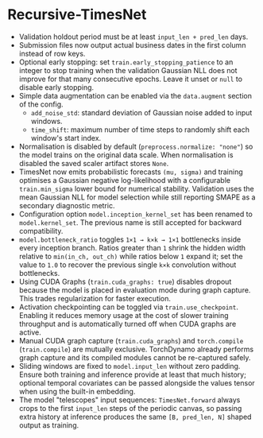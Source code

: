 # Recursive-TimesNet

- Validation holdout period must be at least `input_len + pred_len` days.
- Submission files now output actual business dates in the first column instead of row keys.
- Optional early stopping: set `train.early_stopping_patience` to an integer to stop training
  when the validation Gaussian NLL does not improve for that many consecutive epochs. Leave it unset or
  `null` to disable early stopping.
- Simple data augmentation can be enabled via the `data.augment` section of the config.
  - `add_noise_std`: standard deviation of Gaussian noise added to input windows.
  - `time_shift`: maximum number of time steps to randomly shift each window's start index.
- Normalisation is disabled by default (`preprocess.normalize: "none"`) so the model trains on
  the original data scale. When normalisation is disabled the saved scaler artifact stores `None`.
- TimesNet now emits probabilistic forecasts `(mu, sigma)` and training optimises a Gaussian
  negative log-likelihood with a configurable `train.min_sigma` lower bound for numerical
  stability. Validation uses the mean Gaussian NLL for model selection while still reporting
  SMAPE as a secondary diagnostic metric.
- Configuration option `model.inception_kernel_set` has been renamed to `model.kernel_set`. The previous name is still accepted for backward compatibility.
- `model.bottleneck_ratio` toggles ``1×1 → k×k → 1×1`` bottlenecks inside every inception branch.
  Ratios greater than ``1`` shrink the hidden width relative to ``min(in_ch, out_ch)`` while ratios
  below ``1`` expand it; set the value to ``1.0`` to recover the previous single ``k×k`` convolution
  without bottlenecks.
- Using CUDA Graphs (`train.cuda_graphs: true`) disables dropout because the model is placed in evaluation mode during graph capture. This trades regularization for faster execution.
- Activation checkpointing can be toggled via `train.use_checkpoint`. Enabling it reduces memory usage at the cost of slower training throughput and is automatically turned off when CUDA graphs are active.
- Manual CUDA graph capture (`train.cuda_graphs`) and `torch.compile` (`train.compile`) are mutually exclusive. TorchDynamo already performs graph capture and its compiled modules cannot be re-captured safely.
- Sliding windows are fixed to `model.input_len` without zero padding. Ensure both training and inference provide at least that much history; optional temporal covariates can be passed alongside the values tensor when using the built-in embedding.
- The model "telescopes" input sequences: `TimesNet.forward` always crops to the first `input_len` steps of the periodic canvas, so passing extra history at inference produces the same `[B, pred_len, N]` shaped output as training.
